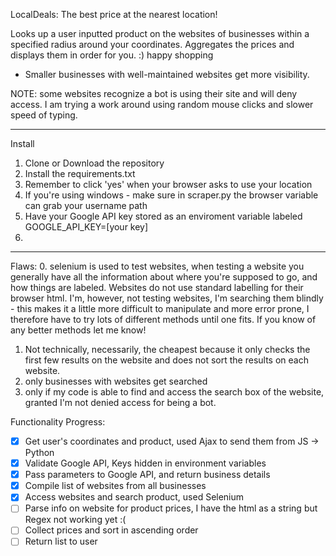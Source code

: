 LocalDeals: The best price at the nearest location! 

Looks up a user inputted product on the websites of businesses within a specified radius around your coordinates.
Aggregates the prices and displays them in order for you. 
:) happy shopping

* Smaller businesses with well-maintained websites get more visibility. 

NOTE: some websites recognize a bot is using their site and will deny access.
I am trying a work around using random mouse clicks and slower speed of typing. 
*******************
Install
1. Clone or Download the repository
2. Install the requirements.txt
3. Remember to click 'yes' when your browser asks to use your location
4. If you're using windows - make sure in scraper.py the browser variable can grab your username path
5. Have your Google API key stored as an enviroment variable labeled GOOGLE_API_KEY=[your key]
6. 

******************

Flaws:
0. selenium is used to test websites, when testing a website you generally have all the information about where you're supposed to go, and how things are labeled. Websites do not use standard labelling for their browser html. I'm, however, not testing websites, I'm searching them blindly - this makes it a little more difficult to manipulate and more error prone, I therefore have to try lots of different methods until one fits. If you know of any better methods let me know!
1. Not technically, necessarily, the cheapest because it only checks the first few results on the website and does not sort the results on each website. 
2. only businesses with websites get searched
3. only if my code is able to find and access the search box of the website, granted I'm not denied access for being a bot. 


Functionality Progress:
- [x] Get user's coordinates and product, used Ajax to send them from JS -> Python
- [x] Validate Google API, Keys hidden in environment variables
- [x] Pass parameters to Google API, and return business details
- [x] Compile list of websites from all businesses
- [x] Access websites and search product, used Selenium
- [ ] Parse info on website for product prices, I have the html as a string but Regex not working yet :(
- [ ] Collect prices and sort in ascending order
- [ ] Return list to user

